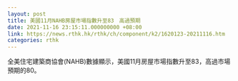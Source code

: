 ```yaml
---
layout: post
title: 美國11月NAHB房屋市場指數升至83　高過預期
date: 2021-11-16 23:15:11.000000000 +08:00
link: https://news.rthk.hk/rthk/ch/component/k2/1620123-20211116.htm
categories: rthk
---
```


全美住宅建築商協會(NAHB)數據顯示，美國11月房屋市場指數升至83，高過市場預期的80。
